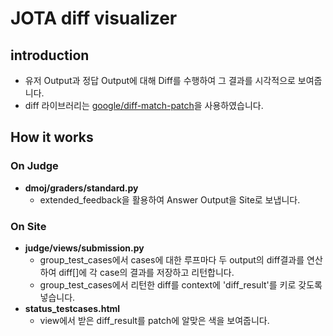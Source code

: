 # JOTA diff visualizer

## introduction
* 유저 Output과 정답 Output에 대해 Diff를 수행하여 그 결과를 시각적으로 보여줍니다.
* diff 라이브러리는 [google/diff-match-patch](https://github.com/google/diff-match-patch)을 사용하였습니다.

## How it works
### On Judge
* **dmoj/graders/standard.py**
    * extended_feedback을 활용하여 Answer Output을 Site로 보냅니다.

### On Site
* **judge/views/submission.py**
    * group_test_cases에서 cases에 대한 루프마다 두 output의 diff결과를 연산하여 diff[]에 각 case의 결과를 저장하고 리턴합니다.
    * group_test_cases에서 리턴한 diff를 context에 'diff_result'를 키로 갖도록 넣습니다.
* **status_testcases.html**
    * view에서 받은 diff_result를 patch에 알맞은 색을 보여줍니다.